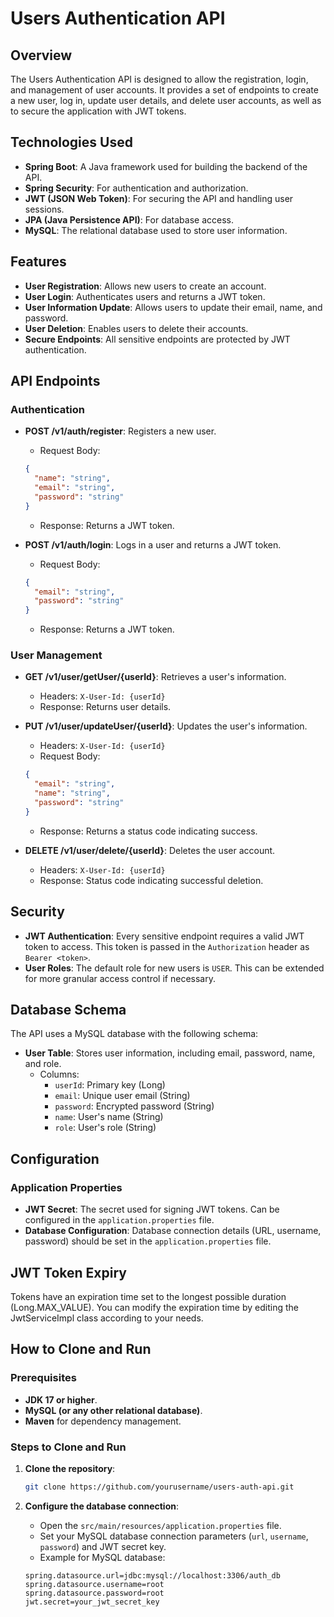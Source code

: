 # Users Authentication API

## Overview

The Users Authentication API is designed to allow the registration, login, and management of user accounts. It provides a set of endpoints to create a new user, log in, update user details, and delete user accounts, as well as to secure the application with JWT tokens.

## Technologies Used

- **Spring Boot**: A Java framework used for building the backend of the API.
- **Spring Security**: For authentication and authorization.
- **JWT (JSON Web Token)**: For securing the API and handling user sessions.
- **JPA (Java Persistence API)**: For database access.
- **MySQL**: The relational database used to store user information.

## Features

- **User Registration**: Allows new users to create an account.
- **User Login**: Authenticates users and returns a JWT token.
- **User Information Update**: Allows users to update their email, name, and password.
- **User Deletion**: Enables users to delete their accounts.
- **Secure Endpoints**: All sensitive endpoints are protected by JWT authentication.

## API Endpoints

### Authentication

- **POST /v1/auth/register**: Registers a new user.
    - Request Body: 
    ```json
    {
      "name": "string",
      "email": "string",
      "password": "string"
    }
    ```
    - Response: Returns a JWT token.

- **POST /v1/auth/login**: Logs in a user and returns a JWT token.
    - Request Body: 
    ```json
    {
      "email": "string",
      "password": "string"
    }
    ```
    - Response: Returns a JWT token.

### User Management

- **GET /v1/user/getUser/{userId}**: Retrieves a user's information.
    - Headers: `X-User-Id: {userId}`
    - Response: Returns user details.

- **PUT /v1/user/updateUser/{userId}**: Updates the user's information.
    - Headers: `X-User-Id: {userId}`
    - Request Body: 
    ```json
    {
      "email": "string",
      "name": "string",
      "password": "string"
    }
    ```
    - Response: Returns a status code indicating success.

- **DELETE /v1/user/delete/{userId}**: Deletes the user account.
    - Headers: `X-User-Id: {userId}`
    - Response: Status code indicating successful deletion.

## Security

- **JWT Authentication**: Every sensitive endpoint requires a valid JWT token to access. This token is passed in the `Authorization` header as `Bearer <token>`.
- **User Roles**: The default role for new users is `USER`. This can be extended for more granular access control if necessary.

## Database Schema

The API uses a MySQL database with the following schema:

- **User Table**: Stores user information, including email, password, name, and role.
    - Columns:
      - `userId`: Primary key (Long)
      - `email`: Unique user email (String)
      - `password`: Encrypted password (String)
      - `name`: User's name (String)
      - `role`: User's role (String)

## Configuration

### Application Properties

- **JWT Secret**: The secret used for signing JWT tokens. Can be configured in the `application.properties` file.
- **Database Configuration**: Database connection details (URL, username, password) should be set in the `application.properties` file.

## JWT Token Expiry
Tokens have an expiration time set to the longest possible duration (Long.MAX_VALUE). You can modify the expiration time by editing the JwtServiceImpl class according to your needs.

## How to Clone and Run

### Prerequisites

- **JDK 17 or higher**.
- **MySQL (or any other relational database)**.
- **Maven** for dependency management.

### Steps to Clone and Run

1. **Clone the repository**:
    ```bash
    git clone https://github.com/yourusername/users-auth-api.git
    ```

2. **Configure the database connection**:
   - Open the `src/main/resources/application.properties` file.
   - Set your MySQL database connection parameters (`url`, `username`, `password`) and JWT secret key.
   - Example for MySQL database:
   ```properties
   spring.datasource.url=jdbc:mysql://localhost:3306/auth_db
   spring.datasource.username=root
   spring.datasource.password=root
   jwt.secret=your_jwt_secret_key
